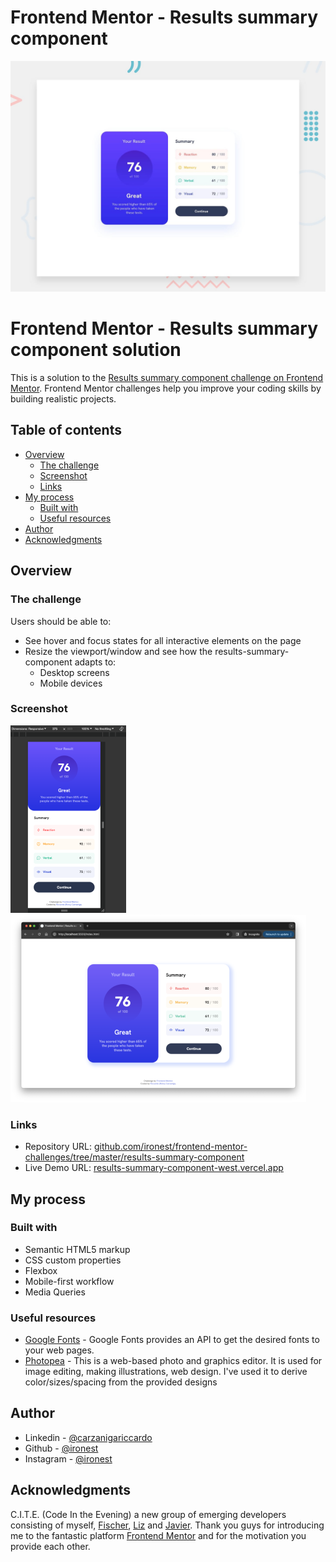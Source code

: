 # Frontend Mentor - Results summary component

![Design preview for the Results summary component coding challenge](./design/desktop-preview.jpg)

# Frontend Mentor - Results summary component solution

This is a solution to the [Results summary component challenge on Frontend Mentor](https://www.frontendmentor.io/challenges/results-summary-component-CE_K6s0maV). Frontend Mentor challenges help you improve your coding skills by building realistic projects. 

## Table of contents

- [Overview](#overview)
  - [The challenge](#the-challenge)
  - [Screenshot](#screenshot)
  - [Links](#links)
- [My process](#my-process)
  - [Built with](#built-with)
  - [Useful resources](#useful-resources)
- [Author](#author)
- [Acknowledgments](#acknowledgments)

## Overview

### The challenge

Users should be able to:

- See hover and focus states for all interactive elements on the page
- Resize the viewport/window and see how the results-summary-component adapts to:
  - Desktop screens
  - Mobile devices

### Screenshot

[![.//misc/thumb_mobile.png](./misc/thumb_mobile.png)](./misc/mobile.png)
[![.//misc/thumb_desktop.png](./misc/thumb_desktop.png)](./misc/desktop.png)

### Links

- Repository URL: [github.com/ironest/frontend-mentor-challenges/tree/master/results-summary-component](https://github.com/ironest/frontend-mentor-challenges/tree/master/results-summary-component)
- Live Demo URL: [results-summary-component-west.vercel.app](https://results-summary-component-west.vercel.app/)

## My process

### Built with

- Semantic HTML5 markup
- CSS custom properties
- Flexbox
- Mobile-first workflow
- Media Queries

### Useful resources

- [Google Fonts](https://fonts.google.com/) - Google Fonts provides an API to get the desired fonts to your web pages.
- [Photopea](https://www.photopea.com/) - This is a web-based photo and graphics editor. It is used for image editing, making illustrations, web design. I've used it to derive color/sizes/spacing from the provided designs

## Author

- Linkedin - [@carzanigariccardo](https://www.linkedin.com/in/carzanigariccardo/)
- Github - [@ironest](https://www.github.com/ironest)
- Instagram - [@ironest](https://www.instagram.com/ironest)

## Acknowledgments

C.I.T.E. (Code In the Evening) a new group of emerging developers consisting of myself, [Fischer](https://github.com/jfcode101/jfcode101), [Liz](https://github.com/martinsliz) and [Javier](https://www.linkedin.com/in/javier-liz-0955ba24/).
Thank you guys for introducing me to the fantastic platform [Frontend Mentor](https://www.frontendmentor.io) and for the motivation you provide each other.
